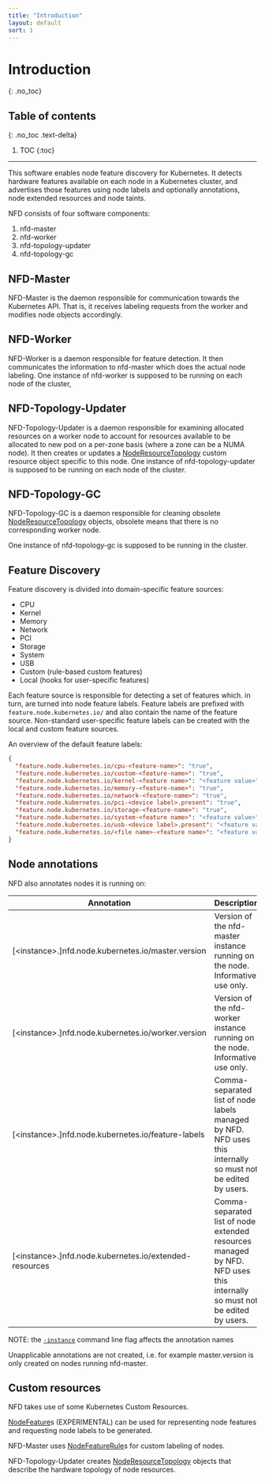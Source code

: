 ```yaml
---
title: "Introduction"
layout: default
sort: 1
---
```


# Introduction
{: .no_toc}

## Table of contents
{: .no_toc .text-delta}

1. TOC
{:toc}

---

This software enables node feature discovery for Kubernetes. It detects
hardware features available on each node in a Kubernetes cluster, and
advertises those features using node labels and optionally annotations, node extended
resources and node taints.

NFD consists of four software components:

1. nfd-master
1. nfd-worker
1. nfd-topology-updater
1. nfd-topology-gc

## NFD-Master

NFD-Master is the daemon responsible for communication towards the Kubernetes
API. That is, it receives labeling requests from the worker and modifies node
objects accordingly.

## NFD-Worker

NFD-Worker is a daemon responsible for feature detection. It then communicates
the information to nfd-master which does the actual node labeling.  One
instance of nfd-worker is supposed to be running on each node of the cluster,

## NFD-Topology-Updater

NFD-Topology-Updater is a daemon responsible for examining allocated
resources on a worker node to account for resources available to be allocated
to new pod on a per-zone basis (where a zone can be a NUMA node). It then
creates or updates a
[NodeResourceTopology](../usage/custom-resources.md#noderesourcetopology) custom
resource object specific to this node. One instance of nfd-topology-updater is
supposed to be running on each node of the cluster.

## NFD-Topology-GC

NFD-Topology-GC is a daemon responsible for cleaning obsolete
[NodeResourceTopology](../usage/custom-resources.md#noderesourcetopology) objects,
obsolete means that there is no corresponding worker node.

One instance of nfd-topology-gc is supposed to be running in the cluster.

## Feature Discovery

Feature discovery is divided into domain-specific feature sources:

- CPU
- Kernel
- Memory
- Network
- PCI
- Storage
- System
- USB
- Custom (rule-based custom features)
- Local (hooks for user-specific features)

Each feature source is responsible for detecting a set of features which. in
turn, are turned into node feature labels.  Feature labels are prefixed with
`feature.node.kubernetes.io/` and also contain the name of the feature source.
Non-standard user-specific feature labels can be created with the local and
custom feature sources.

An overview of the default feature labels:

```json
{
  "feature.node.kubernetes.io/cpu-<feature-name>": "true",
  "feature.node.kubernetes.io/custom-<feature-name>": "true",
  "feature.node.kubernetes.io/kernel-<feature name>": "<feature value>",
  "feature.node.kubernetes.io/memory-<feature-name>": "true",
  "feature.node.kubernetes.io/network-<feature-name>": "true",
  "feature.node.kubernetes.io/pci-<device label>.present": "true",
  "feature.node.kubernetes.io/storage-<feature-name>": "true",
  "feature.node.kubernetes.io/system-<feature name>": "<feature value>",
  "feature.node.kubernetes.io/usb-<device label>.present": "<feature value>",
  "feature.node.kubernetes.io/<file name>-<feature name>": "<feature value>"
}
```

## Node annotations

NFD also annotates nodes it is running on:

| Annotation                                                   | Description
| ------------------------------------------------------------ | -----------
| [&lt;instance&gt;.]nfd.node.kubernetes.io/master.version     | Version of the nfd-master instance running on the node. Informative use only.
| [&lt;instance&gt;.]nfd.node.kubernetes.io/worker.version     | Version of the nfd-worker instance running on the node. Informative use only.
| [&lt;instance&gt;.]nfd.node.kubernetes.io/feature-labels     | Comma-separated list of node labels managed by NFD. NFD uses this internally so must not be edited by users.
| [&lt;instance&gt;.]nfd.node.kubernetes.io/extended-resources | Comma-separated list of node extended resources managed by NFD. NFD uses this internally so must not be edited by users.

NOTE: the [`-instance`](../reference/master-commandline-reference.md#instance)
command line flag affects the annotation names

Unapplicable annotations are not created, i.e. for example master.version is
only created on nodes running nfd-master.

## Custom resources

NFD takes use of some Kubernetes Custom Resources.

[NodeFeature](../usage/custom-resources.md#nodefeature)s (EXPERIMENTAL)
can be used for representing node features and requesting node labels to be
generated.

NFD-Master uses [NodeFeatureRule](../usage/custom-resources.md#nodefeaturerule)s
for custom labeling of nodes.

NFD-Topology-Updater creates
[NodeResourceTopology](../usage/custom-resources.md#noderesourcetopology) objects
that describe the hardware topology of node resources.
